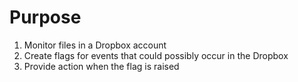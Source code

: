 # Purpose
1. Monitor files in a Dropbox account
2. Create flags for events that could possibly occur in the Dropbox
3. Provide action when the flag is raised
